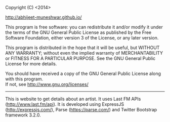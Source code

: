 <Last FM Artist Search>
Copyright (C) <2014>  
<Abhijeet Ashok Muneshwar>
<openingknots@gmail.com>

<http://abhijeet-muneshwar.github.io/>


This program is free software: you can redistribute it and/or modify
it under the terms of the GNU General Public License as published by
the Free Software Foundation, either version 3 of the License, or
 any later version.

This program is distributed in the hope that it will be useful,
but WITHOUT ANY WARRANTY; without even the implied warranty of
MERCHANTABILITY or FITNESS FOR A PARTICULAR PURPOSE.  See the
GNU General Public License for more details.

You should have received a copy of the GNU General Public License
along with this program.  
If not, see 
<http://www.gnu.org/licenses/>


---------------------------------------------------------------------------------------------------------------------------

This is website to get details about an artist. It uses Last FM APIs (http://www.last.fm/api). It is developed using ExpressJS (http://expressjs.com/), Parse (https://parse.com/) and Twitter Bootstrap framework 3.2.0.